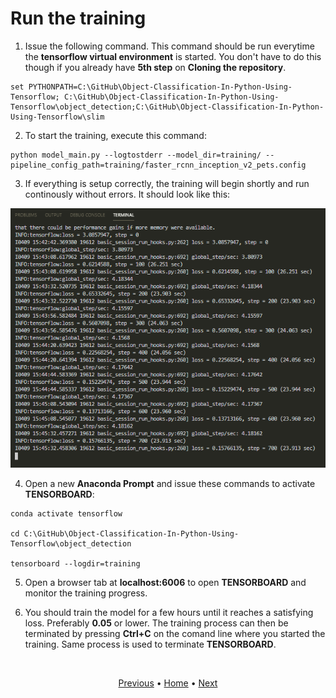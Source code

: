 # Run the training

1. Issue the following command. This command should be run everytime the **tensorflow virtual environment** is started. You don't have to do this though if you already have **5th step** on **Cloning the repository**.
```
set PYTHONPATH=C:\GitHub\Object-Classification-In-Python-Using-Tensorflow; C:\GitHub\Object-Classification-In-Python-Using-Tensorflow\object_detection;C:\GitHub\Object-Classification-In-Python-Using-Tensorflow\slim
```

2. To start the training, execute this command:
```
python model_main.py --logtostderr --model_dir=training/ --pipeline_config_path=training/faster_rcnn_inception_v2_pets.config
```

3. If everything is setup correctly, the training will begin shortly and run continously without errors. It should look like this:

<p align="center">
  <img src="images\terminal-training.png">
</p>

4. Open a new **Anaconda Prompt** and issue these commands to activate **TENSORBOARD**:
```
conda activate tensorflow

cd C:\GitHub\Object-Classification-In-Python-Using-Tensorflow\object_detection

tensorboard --logdir=training
```

5. Open a browser tab at **localhost:6006** to open **TENSORBOARD** and monitor the training progress.

6. You should train the model for a few hours until it reaches a satisfying loss. Preferably **0.05** or lower. The training process can then be terminated by pressing **Ctrl+C** on the comand line where you started the training. Same process is used to terminate **TENSORBOARD**.

<br>
<p align="center">
  <a href="https://github.com/JeiEmDSea/Object-Classification-In-Python-Using-Tensorflow/blob/master/documentation/configuring_training.md">Previous</a>
  <span>•</span>
  <a href="https://github.com/JeiEmDSea/Object-Classification-In-Python-Using-Tensorflow">Home</a>
  <span>•</span>
  <a href="https://github.com/JeiEmDSea/Object-Classification-In-Python-Using-Tensorflow/blob/master/documentation/exporting_inference_graph.md">Next</a>
</p>